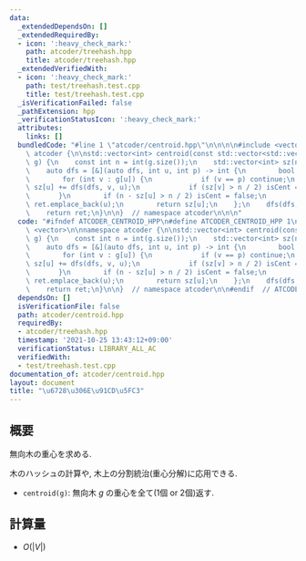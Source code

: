 ```yaml
---
data:
  _extendedDependsOn: []
  _extendedRequiredBy:
  - icon: ':heavy_check_mark:'
    path: atcoder/treehash.hpp
    title: atcoder/treehash.hpp
  _extendedVerifiedWith:
  - icon: ':heavy_check_mark:'
    path: test/treehash.test.cpp
    title: test/treehash.test.cpp
  _isVerificationFailed: false
  _pathExtension: hpp
  _verificationStatusIcon: ':heavy_check_mark:'
  attributes:
    links: []
  bundledCode: "#line 1 \"atcoder/centroid.hpp\"\n\n\n\n#include <vector>\n\nnamespace\
    \ atcoder {\n\nstd::vector<int> centroid(const std::vector<std::vector<int>>&\
    \ g) {\n    const int n = int(g.size());\n    std::vector<int> sz(n,1), ret;\n\
    \    auto dfs = [&](auto dfs, int u, int p) -> int {\n        bool isCent = true;\n\
    \        for (int v : g[u]) {\n            if (v == p) continue;\n           \
    \ sz[u] += dfs(dfs, v, u);\n            if (sz[v] > n / 2) isCent = false;\n \
    \       }\n        if (n - sz[u] > n / 2) isCent = false;\n        if (isCent)\
    \ ret.emplace_back(u);\n        return sz[u];\n    };\n    dfs(dfs, 0, -1);\n\
    \    return ret;\n}\n\n}  // namespace atcoder\n\n\n"
  code: "#ifndef ATCODER_CENTROID_HPP\n#define ATCODER_CENTROID_HPP 1\n\n#include\
    \ <vector>\n\nnamespace atcoder {\n\nstd::vector<int> centroid(const std::vector<std::vector<int>>&\
    \ g) {\n    const int n = int(g.size());\n    std::vector<int> sz(n,1), ret;\n\
    \    auto dfs = [&](auto dfs, int u, int p) -> int {\n        bool isCent = true;\n\
    \        for (int v : g[u]) {\n            if (v == p) continue;\n           \
    \ sz[u] += dfs(dfs, v, u);\n            if (sz[v] > n / 2) isCent = false;\n \
    \       }\n        if (n - sz[u] > n / 2) isCent = false;\n        if (isCent)\
    \ ret.emplace_back(u);\n        return sz[u];\n    };\n    dfs(dfs, 0, -1);\n\
    \    return ret;\n}\n\n}  // namespace atcoder\n\n#endif  // ATCODER_CENTROID_HPP\n"
  dependsOn: []
  isVerificationFile: false
  path: atcoder/centroid.hpp
  requiredBy:
  - atcoder/treehash.hpp
  timestamp: '2021-10-25 13:43:12+09:00'
  verificationStatus: LIBRARY_ALL_AC
  verifiedWith:
  - test/treehash.test.cpp
documentation_of: atcoder/centroid.hpp
layout: document
title: "\u6728\u306E\u91CD\u5FC3"
---
```


## 概要

無向木の重心を求める.

木のハッシュの計算や, 木上の分割統治(重心分解)に応用できる.

- `centroid(g)`: 無向木 $g$ の重心を全て(1個 or 2個)返す. 

## 計算量

- $O(|V|)$